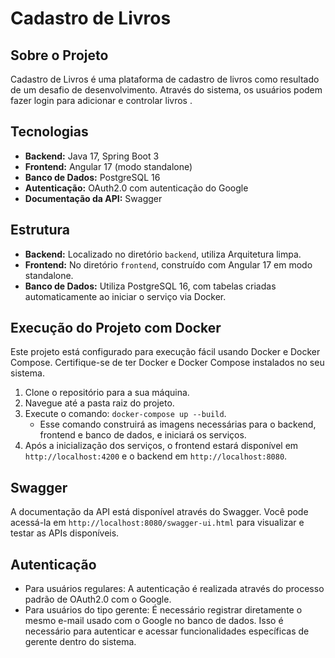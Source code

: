 # Cadastro de Livros

## Sobre o Projeto
Cadastro de Livros é uma plataforma de cadastro de livros como resultado de um desafio de desenvolvimento. Através do sistema, os usuários podem fazer login para adicionar e controlar livros .

## Tecnologias 
- **Backend:** Java 17, Spring Boot 3
- **Frontend:** Angular 17 (modo standalone)
- **Banco de Dados:** PostgreSQL 16
- **Autenticação:** OAuth2.0 com autenticação do Google
- **Documentação da API:** Swagger

## Estrutura 
- **Backend:** Localizado no diretório `backend`, utiliza Arquitetura limpa.
- **Frontend:** No diretório `frontend`, construído com Angular 17 em modo standalone.
- **Banco de Dados:** Utiliza PostgreSQL 16, com tabelas criadas automaticamente ao iniciar o serviço via Docker.

## Execução do Projeto com Docker
Este projeto está configurado para execução fácil usando Docker e Docker Compose. Certifique-se de ter Docker e Docker Compose instalados no seu sistema.

1. Clone o repositório para a sua máquina.
2. Navegue até a pasta raiz do projeto.
3. Execute o comando: `docker-compose up --build`.
    - Esse comando construirá as imagens necessárias para o backend, frontend e banco de dados, e iniciará os serviços.
4. Após a inicialização dos serviços, o frontend estará disponível em `http://localhost:4200` e o backend em `http://localhost:8080`.

## Swagger
A documentação da API está disponível através do Swagger. Você pode acessá-la em `http://localhost:8080/swagger-ui.html` para visualizar e testar as APIs disponíveis.

## Autenticação
- Para usuários regulares: A autenticação é realizada através do processo padrão de OAuth2.0 com o Google.
- Para usuários do tipo gerente: É necessário registrar diretamente o mesmo e-mail usado com o Google no banco de dados. Isso é necessário para autenticar e acessar funcionalidades específicas de gerente dentro do sistema.

